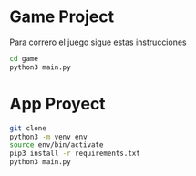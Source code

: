 # Game Project

Para correro el juego sigue estas instrucciones
~~~ sh
cd game
python3 main.py
~~~

# App Proyect
~~~sh
git clone
python3 -m venv env
source env/bin/activate
pip3 install -r requirements.txt
python3 main.py
~~~